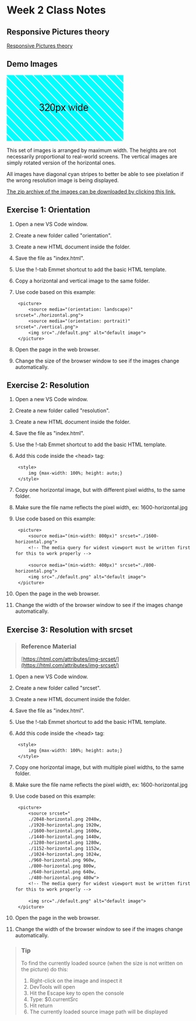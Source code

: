 # Week 2 Class Notes

## Responsive Pictures theory

[Responsive Pictures theory](./week-2/responsive-pictures-theory.md)

## Demo Images

![320px wide demo image](./week-2/responsive-images/320-horizontal.png)

This set of images is arranged by maximum width. The heights are not necessarily proportional to real-world screens. The vertical images are simply rotated version of the horizontal ones.

All images have diagonal cyan stripes to better be able to see pixelation if the wrong resolution image is being displayed. 

[The zip archive of the images can be downloaded by clicking this link.](./week-2/responsive-images.zip)


## Exercise 1: Orientation

1. Open a new VS Code window.
2. Create a new folder called "orientation".
3. Create a new HTML document inside the folder.
4. Save the file as "index.html".
5. Use the !-tab Emmet shortcut to add the basic HTML template.
6. Copy a horizontal and vertical image to the same folder.
7. Use code based on this example:

        <picture>
            <source media="(orientation: landscape)" srcset="./horizontal.png">
            <source media="(orientation: portrait)" srcset="./vertical.png">
            <img src="./default.png" alt="default image">
        </picture>

8. Open the page in the web browser.
9. Change the size of the browser window to see if the images change automatically.


## Exercise 2: Resolution

1. Open a new VS Code window.
2. Create a new folder called "resolution".
3. Create a new HTML document inside the folder.
4. Save the file as "index.html".
5. Use the !-tab Emmet shortcut to add the basic HTML template.
6. Add this code inside the \<head> tag:

        <style>
            img {max-width: 100%; height: auto;}
        </style>


7. Copy one horizontal image, but with different pixel widths, to the same folder.
8. Make sure the file name reflects the pixel width, ex: 1600-horizontal.jpg
9. Use code based on this example:

        <picture>
            <source media="(min-width: 800px)" srcset="./1600-horizontal.png">
            <!-- The media query for widest viewport must be written first for this to work properly -->

            <source media="(min-width: 400px)" srcset="./800-horizontal.png">
            <img src="./default.png" alt="default image">
        </picture>

10. Open the page in the web browser.
11. Change the width of the browser window to see if the images change automatically.


## Exercise 3: Resolution with srcset

<blockquote>

### Reference Material

[https://html.com/attributes/img-srcset/](https://html.com/attributes/img-srcset/)

</blockquote>

1. Open a new VS Code window.
2. Create a new folder called "srcset".
3. Create a new HTML document inside the folder.
4. Save the file as "index.html".
5. Use the !-tab Emmet shortcut to add the basic HTML template.
6. Add this code inside the \<head> tag:

        <style>
            img {max-width: 100%; height: auto;}
        </style>


7. Copy one horizontal image, but with multiple pixel widths, to the same folder.
8. Make sure the file name reflects the pixel width, ex: 1600-horizontal.jpg
9. Use code based on this example:

        <picture>
            <source srcset="
            ./2048-horizontal.png 2048w,
            ./1920-horizontal.png 1920w,
            ./1600-horizontal.png 1600w,
            ./1440-horizontal.png 1440w,
            ./1280-horizontal.png 1280w,
            ./1152-horizontal.png 1152w,
            ./1024-horizontal.png 1024w,
            ./960-horizontal.png 960w,
            ./800-horizontal.png 800w,
            ./640-horizontal.png 640w,
            ./480-horizontal.png 480w">
            <!-- The media query for widest viewport must be written first for this to work properly -->

            <img src="./default.png" alt="default image">
        </picture>

10. Open the page in the web browser.
11. Change the width of the browser window to see if the images change automatically.

<blockquote>    

### Tip

To find the currently loaded source (when the size is not written on the picture) do this:

1. Right-click on the image and inspect it
2. DevTools will open
3. Hit the Escape key to open the console
4. Type: $0.currentSrc
5. Hit return
6. The currently loaded source image path will be displayed

</blockquote>